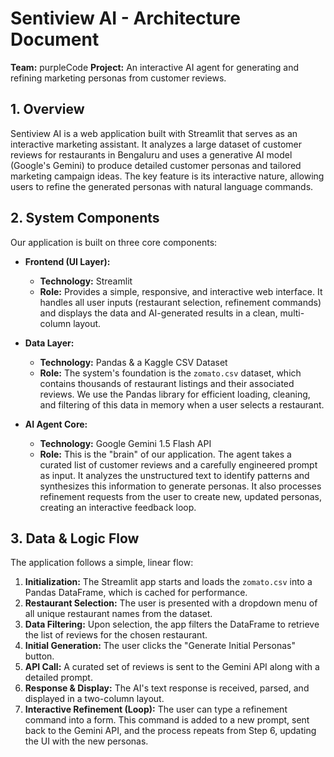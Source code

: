 # Sentiview AI - Architecture Document

**Team:** purpleCode
**Project:** An interactive AI agent for generating and refining marketing personas from customer reviews.

## 1. Overview

Sentiview AI is a web application built with Streamlit that serves as an interactive marketing assistant. It analyzes a large dataset of customer reviews for restaurants in Bengaluru and uses a generative AI model (Google's Gemini) to produce detailed customer personas and tailored marketing campaign ideas. The key feature is its interactive nature, allowing users to refine the generated personas with natural language commands.

## 2. System Components

Our application is built on three core components:

* **Frontend (UI Layer):**
    * **Technology:** Streamlit
    * **Role:** Provides a simple, responsive, and interactive web interface. It handles all user inputs (restaurant selection, refinement commands) and displays the data and AI-generated results in a clean, multi-column layout.

* **Data Layer:**
    * **Technology:** Pandas & a Kaggle CSV Dataset
    * **Role:** The system's foundation is the `zomato.csv` dataset, which contains thousands of restaurant listings and their associated reviews. We use the Pandas library for efficient loading, cleaning, and filtering of this data in memory when a user selects a restaurant.

* **AI Agent Core:**
    * **Technology:** Google Gemini 1.5 Flash API
    * **Role:** This is the "brain" of our application. The agent takes a curated list of customer reviews and a carefully engineered prompt as input. It analyzes the unstructured text to identify patterns and synthesizes this information to generate personas. It also processes refinement requests from the user to create new, updated personas, creating an interactive feedback loop.

## 3. Data & Logic Flow

The application follows a simple, linear flow:

1.  **Initialization:** The Streamlit app starts and loads the `zomato.csv` into a Pandas DataFrame, which is cached for performance.
2.  **Restaurant Selection:** The user is presented with a dropdown menu of all unique restaurant names from the dataset.
3.  **Data Filtering:** Upon selection, the app filters the DataFrame to retrieve the list of reviews for the chosen restaurant.
4.  **Initial Generation:** The user clicks the "Generate Initial Personas" button.
5.  **API Call:** A curated set of reviews is sent to the Gemini API along with a detailed prompt.
6.  **Response & Display:** The AI's text response is received, parsed, and displayed in a two-column layout.
7.  **Interactive Refinement (Loop):** The user can type a refinement command into a form. This command is added to a new prompt, sent back to the Gemini API, and the process repeats from Step 6, updating the UI with the new personas.